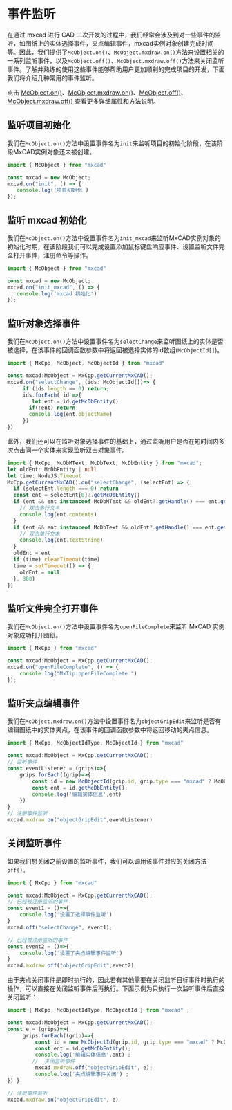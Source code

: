 # 事件监听

在通过 mxcad 进行 CAD 二次开发的过程中，我们经常会涉及到对一些事件的监听，如图纸上的实体选择事件，夹点编辑事件，mxcad实例对象创建完成时间等。因此，我们提供了`McObject.on()`、`McObject.mxdraw.on()`方法来设置相关的一系列监听事件，以及`McObject.off()`、`McObject.mxdraw.off()`方法来关闭监听事件。了解并熟练的使用这些事件能够帮助用户更加顺利的完成项目的开发，下面我们将介绍几种常用的事件监听。

点击 [McObject.on()](../../api/classes/2d.McObject.md#on)、[McObject.mxdraw.on()](https://mxcad.github.io/mxdraw_api_docs/classes/MxDrawObject.html#on)、[McObject.off()](../../api/classes/2d.McObject.md#off)、[McObject.mxdraw.off()](https://mxcad.github.io/mxdraw_api_docs/classes/MxDrawObject.html#off) 查看更多详细属性和方法说明。

## 监听项目初始化

我们在`McObject.on()`方法中设置事件名为`init`来监听项目的初始化阶段，在该阶段MxCAD实例对象还未被创建。

```ts
import { McObject } from "mxcad"

const mxcad = new McObject;
mxcad.on("init", () => {
   console.log('项目初始化')
});
```

## 监听 mxcad 初始化

我们在`McObject.on()`方法中设置事件名为`init_mxcad`来监听MxCAD实例对象的初始化时期，在该阶段我们可以完成设置添加鼠标键盘响应事件、设置监听文件完全打开事件，注册命令等操作。

```ts
import { McObject } from "mxcad"

const mxcad = new McObject;
mxcad.on("init_mxcad", () => {
   console.log('mxcad 初始化')
});
```
## 监听对象选择事件

我们在`McObject.on()`方法中设置事件名为`selectChange`来监听图纸上的实体是否被选择，在该事件的回调函数参数中将返回被选择实体的id数组(`McObjectId[]`)。

```ts
import { MxCpp, McObject, McObjectId } from "mxcad"

const mxcad:McObject = MxCpp.getCurrentMxCAD();
mxcad.on("selectChange", (ids: McObjectId[])=> {
     if (ids.length == 0) return;
     ids.forEach( id =>{
        let ent = id.getMcDbEntity()
       if(!ent) return
       console.log(ent.objectName)
     })
})
```

此外，我们还可以在监听对象选择事件的基础上，通过监听用户是否在短时间内多次点击同一个实体来实现监听双击对象事件。

```ts
import { MxCpp, McDbMText, McDbText, McDbEntity } from "mxcad";
let oldEnt: McDbEntity | null
let time: NodeJS.Timeout
MxCpp.getCurrentMxCAD().on("selectChange", (selectEnt) => {
  if (selectEnt.length === 0) return
  const ent = selectEnt[0]?.getMcDbEntity()
  if (ent && ent instanceof McDbMText && oldEnt?.getHandle() === ent.getHandle()) {
    // 双击多行文本
    console.log(ent.contents)
  }
  if (ent && ent instanceof McDbText && oldEnt?.getHandle() === ent.getHandle()) {
    // 双击单行文本
    console.log(ent.textString)
  }
  oldEnt = ent
  if (time) clearTimeout(time)
  time = setTimeout(() => {
    oldEnt = null
  }, 300)
})
```

## 监听文件完全打开事件

我们在`McObject.on()`方法中设置事件名为`openFileComplete`来监听 MxCAD 实例对象成功打开图纸。

```ts
import { MxCpp } from "mxcad"

const mxcad:McObject = MxCpp.getCurrentMxCAD();
mxcad.on("openFileComplete", () => {
    console.log("MxTip:openFileComplete ")
});
```

## 监听夹点编辑事件

我们在`McObject.mxdraw.on()`方法中设置事件名为`objectGripEdit`来监听是否有编辑图纸中的实体夹点，在该事件的回调函数参数中将返回移动的夹点信息。

```ts
import { MxCpp, McObjectIdType, McObjectId } from "mxcad"

const mxcad:McObject = MxCpp.getCurrentMxCAD();
// 监听事件
const eventListener = (grips)=>{
    grips.forEach((grip)=>{
        const id = new McObjectId(grip.id, grip.type === "mxcad" ? McObjectIdType.kMxCAD: McObjectIdType.kMxDraw);
        const ent = id.getMcDbEntity();
        console.log('编辑实体信息',ent)
    })
}
// 注册事件监听
mxcad.mxdraw.on("objectGripEdit",eventListener)
```

## 关闭监听事件

如果我们想关闭之前设置的监听事件，我们可以调用该事件对应的关闭方法`off()`。

```ts
import { MxCpp } from "mxcad"

const mxcad:McObject = MxCpp.getCurrentMxCAD();
// 已经被注册监听的事件
const event1 = ()=>{
    console.log('设置了选择事件监听')
}
mxcad.off("selectChange", event1);

// 已经被注册监听的事件
const event2 = ()=>{
    console.log('设置了夹点编辑事件监听')
}
mxcad.mxdraw.off("objectGripEdit",event2)
```

由于夹点关闭事件是即时执行的，因此若有其他需要在关闭监听目标事件时执行的操作，可以直接在关闭监听事件后再执行。下面示例为只执行一次监听事件后直接关闭监听：

```ts
import { MxCpp, McObjectIdType, McObjectId } from "mxcad" ;

const mxcad:McObject = MxCpp.getCurrentMxCAD();
const e = (grips)=>{
     grips.forEach((grip)=>{
         const id = new McObjectId(grip.id, grip.type === "mxcad" ? McObjectIdType.kMxCAD: McObjectIdType.kMxDraw); 
         const ent = id.getMcDbEntity(); 
         console.log('编辑实体信息',ent) ;
        //  关闭监听事件
         mxcad.mxdraw.off("objectGripEdit", e);
         console.log('夹点编辑事件关闭') ;
}) }

// 注册事件监听
mxcad.mxdraw.on("objectGripEdit", e)
```

